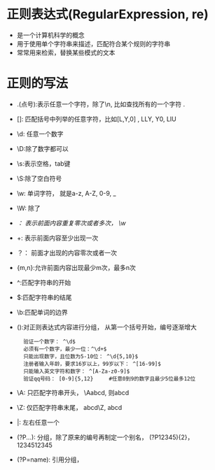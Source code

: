 # 正则表达式(RegularExpression, re)
- 是一个计算机科学的概念
- 用于使用单个字符串来描述，匹配符合某个规则的字符串
- 常常用来检索，替换某些模式的文本

# 正则的写法
- .(点号):表示任意一个字符，除了\n, 比如查找所有的一个字符 \.
- []: 匹配括号中列举的任意字符，比如[L,Y,0] , LLY, Y0, LIU
- \d: 任意一个数字
- \D:除了数字都可以
- \s:表示空格，tab键
- \S:除了空白符号
- \w: 单词字符， 就是a-z, A-Z, 0-9, _
- \W: 除了
- *： 表示前面内容重复零次或者多次， \w*
- +: 表示前面内容至少出现一次
- ？： 前面才出现的内容零次或者一次
- {m,n}:允许前面内容出现最少m次，最多n次
- ^:匹配字符串的开始
- $:匹配字符串的结尾
- \b:匹配单词的边界
- ():对正则表达式内容进行分组， 从第一个括号开始，编号逐渐增大
    
        验证一个数字： ^\d$
        必须有一个数字，最少一位：^\d+$
        只能出现数字，且位数为5-10位： ^\d{5,10}$
        注册者输入年龄，要求16岁以上，99岁以下： ^[16-99]$
        只能输入英文字符和数字： ^[A-Za-z0-9]$
        验证qq号码： [0-9]{5,12}     #任意0到9的数字且最少5位最多12位
        
- \A: 只匹配字符串开头， \Aabcd, 则abcd
- \Z: 仅匹配字符串末尾， abcd\Z, abcd
- |: 左右任意一个
- (?P<name>...): 分组，除了原来的编号再制定一个别名， (?P<id>12345){2}， 1234512345
- (?P=name): 引用分组， 
        